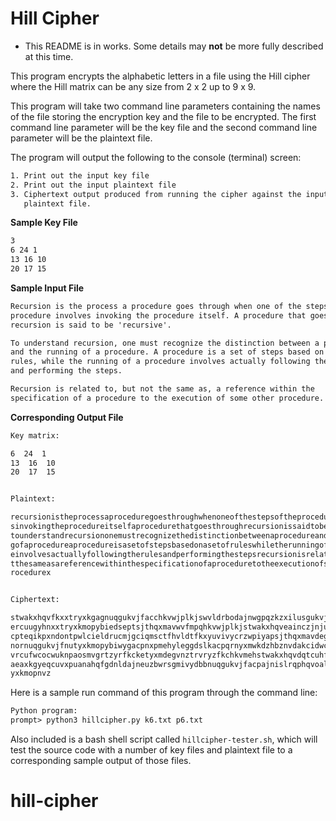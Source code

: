 # Hill Cipher

- This README is in works. Some details may **not** be more fully described at this time.

This program encrypts the alphabetic letters in a file using the Hill cipher where the Hill matrix can be any size from 2 x 2 up to 9 x 9.

This program will take two command line parameters containing the names of the file storing the encryption key and the file to be encrypted. The first command line parameter will be the key file and the second command line parameter will be the plaintext file.

The program will output the following to the console (terminal) screen:
```txt
1. Print out the input key file
2. Print out the input plaintext file
3. Ciphertext output produced from running the cipher against the input
   plaintext file.
```

**Sample Key File**
```txt
3
6 24 1
13 16 10
20 17 15
```
**Sample Input File**
```txt
Recursion is the process a procedure goes through when one of the steps of the
procedure involves invoking the procedure itself. A procedure that goes through
recursion is said to be 'recursive'.

To understand recursion, one must recognize the distinction between a procedure
and the running of a procedure. A procedure is a set of steps based on a set of
rules, while the running of a procedure involves actually following the rules
and performing the steps.

Recursion is related to, but not the same as, a reference within the
specification of a procedure to the execution of some other procedure.
```

**Corresponding Output File**

```txt
Key matrix:

6  24  1
13  16  10
20  17  15


Plaintext:

recursionistheprocessaproceduregoesthroughwhenoneofthestepsoftheprocedureinvolve
sinvokingtheprocedureitselfaprocedurethatgoesthroughrecursionissaidtoberecursive
tounderstandrecursiononemustrecognizethedistinctionbetweenaprocedureandtherunnin
gofaprocedureaprocedureisasetofstepsbasedonasetofruleswhiletherunningofaprocedur
einvolvesactuallyfollowingtherulesandperformingthestepsrecursionisrelatedtobutno
tthesameasareferencewithinthespecificationofaproceduretotheexecutionofsomeotherp
rocedurex


Ciphertext:

stwakxhqvfkxxtryxkgagnuqgukvjfacchkvwjplkjswvldrbodajnwgpqzkzxilusgukvjfvyvfjrgx
ercuugyhnxxtryxkmopybiedseptsjthqxmavwvfmpqhkvwjplkjstwakxhqveainczjnjuanpwljafa
cpteqikpxndontpwlcieldrucmjgciqmsctfhvldtfkxyuvivycrzwpiyapsjthqxmavdegajnxvrxlt
nornuqgukvjfnutyxkmopybiwygacpnxpmehyleggdslkacpqrnyxmwkdzhbznvdakcidwcbsjthqxma
vrcufwcocwuknpaosmvgrtzyrfkcketyxmdegvnztrvryzfkchkvmehstwakxhqvdqtcuhfdzjnjrsin
aeaxkgyeqcuvxpuanahqfgdnldajneuzbwrsgmivydbbnuqgukvjfacpajnislrqphqvoalmyybkgfgw
yxkmopnvz
```

Here is a sample run command of this program through the command line:
```txt
Python program:
prompt> python3 hillcipher.py k6.txt p6.txt
```
Also included is a bash shell script called `hillcipher-tester.sh`, which will test the source code with a number of key files and plaintext file to a corresponding sample output of those files.
# hill-cipher
